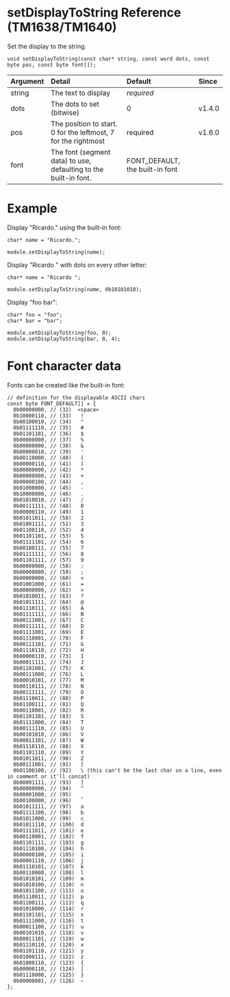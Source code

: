 # setDisplayToString Reference (TM1638/TM1640) #

Set the display to the string.

```
void setDisplayToString(const char* string, const word dots, const byte pos, const byte font[]);
```

| Argument | Detail | Default | Since |
|:---------|:-------|:--------|:------|
| string   | The text to display | _required_ |       |
| dots     | The dots to set (bitwise) | 0       | v1.4.0 |
| pos      | The position to start. 0 for the leftmost, 7 for the rightmost | required | v1.6.0 |
| font     | The font (segment data) to use, defaulting to the built-in font. | FONT\_DEFAULT, the built-in font |       |

# Example #

Display "Ricardo." using the built-in font:
```
char* name = "Ricardo.";

module.setDisplayToString(name);
```

Display "Ricardo " with dots on every other letter:
```
char* name = "Ricardo ";

module.setDisplayToString(name, 0b10101010);
```

Display "foo bar":
```
char* foo = "foo";
char* bar = "bar";

module.setDisplayToString(foo, 0);
module.setDisplayToString(bar, 0, 4);
```

# Font character data #

Fonts can be created like the built-in font:
```
// definition for the displayable ASCII chars
const byte FONT_DEFAULT[] = {
  0b00000000, // (32)  <space>
  0b10000110, // (33)   !
  0b00100010, // (34)   "
  0b01111110, // (35)   #
  0b01101101, // (36)   $
  0b00000000, // (37)   %
  0b00000000, // (38)   &
  0b00000010, // (39)   '
  0b00110000, // (40)   (
  0b00000110, // (41)   )
  0b00000000, // (42)   *
  0b00000000, // (43)   +
  0b00000100, // (44)   ,
  0b01000000, // (45)   -
  0b10000000, // (46)   .
  0b01010010, // (47)   /
  0b00111111, // (48)   0
  0b00000110, // (49)   1
  0b01011011, // (50)   2
  0b01001111, // (51)   3
  0b01100110, // (52)   4
  0b01101101, // (53)   5
  0b01111101, // (54)   6
  0b00100111, // (55)   7
  0b01111111, // (56)   8
  0b01101111, // (57)   9
  0b00000000, // (58)   :
  0b00000000, // (59)   ;
  0b00000000, // (60)   <
  0b01001000, // (61)   =
  0b00000000, // (62)   >
  0b01010011, // (63)   ?
  0b01011111, // (64)   @
  0b01110111, // (65)   A
  0b01111111, // (66)   B
  0b00111001, // (67)   C
  0b00111111, // (68)   D
  0b01111001, // (69)   E
  0b01110001, // (70)   F
  0b00111101, // (71)   G
  0b01110110, // (72)   H
  0b00000110, // (73)   I
  0b00011111, // (74)   J
  0b01101001, // (75)   K
  0b00111000, // (76)   L
  0b00010101, // (77)   M
  0b00110111, // (78)   N
  0b00111111, // (79)   O
  0b01110011, // (80)   P
  0b01100111, // (81)   Q
  0b00110001, // (82)   R
  0b01101101, // (83)   S
  0b01111000, // (84)   T
  0b00111110, // (85)   U
  0b00101010, // (86)   V
  0b00011101, // (87)   W
  0b01110110, // (88)   X
  0b01101110, // (89)   Y
  0b01011011, // (90)   Z
  0b00111001, // (91)   [
  0b01100100, // (92)   \ (this can't be the last char on a line, even in comment or it'll concat)
  0b00001111, // (93)   ]
  0b00000000, // (94)   ^
  0b00001000, // (95)   _
  0b00100000, // (96)   `
  0b01011111, // (97)   a
  0b01111100, // (98)   b
  0b01011000, // (99)   c
  0b01011110, // (100)  d
  0b01111011, // (101)  e
  0b00110001, // (102)  f
  0b01101111, // (103)  g
  0b01110100, // (104)  h
  0b00000100, // (105)  i
  0b00001110, // (106)  j
  0b01110101, // (107)  k
  0b00110000, // (108)  l
  0b01010101, // (109)  m
  0b01010100, // (110)  n
  0b01011100, // (111)  o
  0b01110011, // (112)  p
  0b01100111, // (113)  q
  0b01010000, // (114)  r
  0b01101101, // (115)  s
  0b01111000, // (116)  t
  0b00011100, // (117)  u
  0b00101010, // (118)  v
  0b00011101, // (119)  w
  0b01110110, // (120)  x
  0b01101110, // (121)  y
  0b01000111, // (122)  z
  0b01000110, // (123)  {
  0b00000110, // (124)  |
  0b01110000, // (125)  }
  0b00000001, // (126)  ~
};
```
